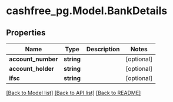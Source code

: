 # cashfree_pg.Model.BankDetails

## Properties

Name | Type | Description | Notes
------------ | ------------- | ------------- | -------------
**account_number** | **string** |  | [optional] 
**account_holder** | **string** |  | [optional] 
**ifsc** | **string** |  | [optional] 

[[Back to Model list]](../README.md#documentation-for-models) [[Back to API list]](../README.md#documentation-for-api-endpoints) [[Back to README]](../README.md)

